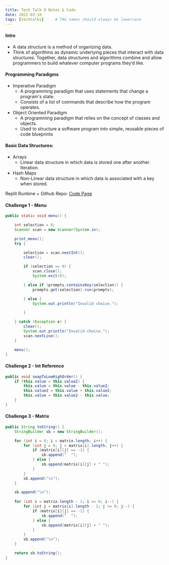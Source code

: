 ```yaml
---
title: Tech Talk 0 Notes & Code
date: 2022-03-10
tags: [techtalks]     # TAG names should always be lowercase
---
```


#### Intro

- A data structure is a method of organizing data.
- Think of algorithms as dynamic underlying pieces that interact with data structures. Together, data structures and algorithms combine and allow programmers to build whatever computer programs they’d like.


#### Programming Paradigms

- Imperative Paradigm
    - A programming paradigm that uses statements that change a program's state.
    - Consists of a list of commands that describe how the program operates.
- Object Oriented Paradigm
    - A programming paradigm that relies on the concept of classes and objects.
    - Used to structure a software program into simple, reusable pieces of code blueprints


#### Basic Data Structures:

- Arrays
    - Linear data structure in which data is stored one after another. Iteration.
- Hash Maps
    - Non-Linear data structure in which data is associated with a key when stored.

Replit Runtime + Github Repo: [Code Page](/CSA-Data-Structures/code)

#### Challenge 1 - Menu

```java
public static void menu() {

    int selection = 0;
    Scanner scan = new Scanner(System.in);

    print_menu();
    try {

        selection = scan.nextInt();
        clear();

        if (selection == 0) {
            scan.close();
            System.exit(0);

        } else if (prompts.containsKey(selection)) {
            prompts.get(selection).run(prompts);

        } else {
            System.out.println("Invalid choice.");

        }

    } catch (Exception e) {
        clear();
        System.out.println("Invalid choice.");
        scan.nextLine();
    }

    menu();
}
```


#### Challenge 2 - Int Reference

```java
public void swapToLowHighOrder() {
    if (this.value > this.value2) {
        this.value = this.value - this.value2;
        this.value2 = this.value + this.value2;
        this.value = this.value2 - this.value;
    }
}
```

#### Challenge 3 - Matrix

```java
public String toString() {
    StringBuilder sb = new StringBuilder();

    for (int i = 0; i < matrix.length; i++) {
        for (int j = 0; j < matrix[i].length; j++) {
            if (matrix[i][j] == -1) {
                sb.append("  ");
            } else {
                sb.append(matrix[i][j] + " ");
            }
        }
        sb.append("\n");
    }

    sb.append("\n");
    
    for (int i = matrix.length - 1; i >= 0; i--) {
        for (int j = matrix[i].length - 1; j >= 0; j--) {
            if (matrix[i][j] == -1) {
                sb.append("  ");
            } else {
                sb.append(matrix[i][j] + " ");
            }
        }
        sb.append("\n");
    }

    return sb.toString();
}
```